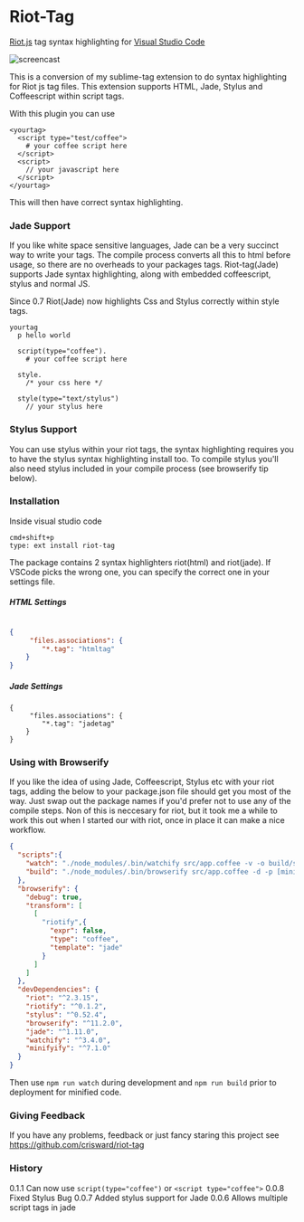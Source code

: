 # Riot-Tag

[Riot.js](http://riotjs.com/) tag syntax highlighting for [Visual Studio Code](https://code.visualstudio.com)

![screencast](https://github.com/crisward/riot-tag/raw/master/images/screen-cast.gif)

This is a conversion of my sublime-tag extension to do syntax highlighting 
for Riot js tag files. This extension supports HTML, Jade, Stylus and Coffeescript within
script tags.

With this plugin you can use

```
<yourtag>
  <script type="test/coffee">
    # your coffee script here
  </script>
  <script>
    // your javascript here
  </script>
</yourtag>
```
This will then have correct syntax highlighting.

### Jade Support

If you like white space sensitive languages, Jade can be
a very succinct way to write your tags. The compile process
converts all this to html before usage, so there are no
overheads to your packages tags. Riot-tag(Jade) supports
Jade syntax highlighting, along with embedded coffeescript,
stylus and normal JS.

Since 0.7  Riot(Jade) now highlights Css and Stylus correctly
within style tags.

```jade
yourtag
  p hello world

  script(type="coffee").
    # your coffee script here
    
  style.
    /* your css here */
    
  style(type="text/stylus")
    // your stylus here 

```

### Stylus Support

You can use stylus within your riot tags, the syntax highlighting requires you
to have the stylus syntax highlighting install too. To compile stylus you'll
also need stylus included in your compile process (see browserify tip below). 

### Installation

Inside visual studio code
```
cmd+shift+p
type: ext install riot-tag
```
The package contains 2 syntax highlighters riot(html) and riot(jade). If VSCode picks the wrong one, you can specify the correct one in your settings file.

##### HTML Settings
```json

{
     "files.associations": {
        "*.tag": "htmltag"
    }
}
```
##### Jade Settings
```
{
     "files.associations": {
        "*.tag": "jadetag"
    }
}
```


### Using with Browserify

If you like the idea of using Jade, Coffeescript, Stylus etc with your riot tags, adding the
below to your package.json file should get you most of the way. Just swap out the package names
if you'd prefer not to use any of the compile steps. Non of this is neccesary for riot, but it took
me a while to work this out when I started our with riot, once in place it can make a nice workflow.

```json
{
  "scripts":{
    "watch": "./node_modules/.bin/watchify src/app.coffee -v -o build/site.js",
    "build": "./node_modules/.bin/browserify src/app.coffee -d -p [minifyify --uglify [--mangle 0] --map build/app.map.json --output build/app.map.json] -o build/app.js"
  },
  "browserify": {
    "debug": true,
    "transform": [
      [
        "riotify",{
          "expr": false,
          "type": "coffee",
          "template": "jade"
        }
      ]
    ]
  },
  "devDependencies": {
    "riot": "^2.3.15",
    "riotify": "^0.1.2",
    "stylus": "^0.52.4",
    "browserify": "^11.2.0",
    "jade": "^1.11.0",
    "watchify": "^3.4.0",
    "minifyify": "^7.1.0"
  }
}
```
Then use `npm run watch` during development and `npm run build` prior to deployment for minified code.


### Giving Feedback

If you have any problems, feedback or just fancy staring this project
see https://github.com/crisward/riot-tag


### History

0.1.1  Can now use `script(type="coffee")` or `<script type="coffee">`
0.0.8  Fixed Stylus Bug
0.0.7  Added stylus support for Jade
0.0.6  Allows multiple script tags in jade
